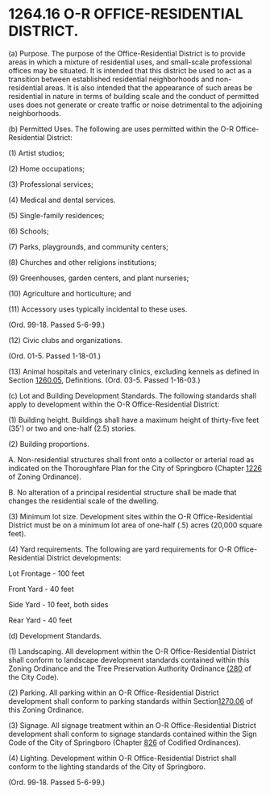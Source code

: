 1264.16 O-R OFFICE-RESIDENTIAL DISTRICT.
========================================

​(a) Purpose. The purpose of the Office-Residential District is to
provide areas in which a mixture of residential uses, and small-scale
professional offices may be situated. It is intended that this district
be used to act as a transition between established residential
neighborhoods and non-residential areas. It is also intended that the
appearance of such areas be residential in nature in terms of building
scale and the conduct of permitted uses does not generate or create
traffic or noise detrimental to the adjoining neighborhoods.

​(b) Permitted Uses. The following are uses permitted within the O-R
Office- Residential District:

​(1) Artist studios;

​(2) Home occupations;

​(3) Professional services;

​(4) Medical and dental services.

​(5) Single-family residences;

​(6) Schools;

​(7) Parks, playgrounds, and community centers;

​(8) Churches and other religions institutions;

​(9) Greenhouses, garden centers, and plant nurseries;

​(10) Agriculture and horticulture; and

​(11) Accessory uses typically incidental to these uses.

(Ord. 99-18. Passed 5-6-99.)

​(12) Civic clubs and organizations.

(Ord. 01-5. Passed 1-18-01.)

​(13) Animal hospitals and veterinary clinics, excluding kennels as
defined in Section [1260.05](4c942bd2.html), Definitions. (Ord. 03-5.
Passed 1-16-03.)

​(c) Lot and Building Development Standards. The following standards
shall apply to development within the O-R Office-Residential District:

​(1) Building height. Buildings shall have a maximum height of
thirty-five feet (35') or two and one-half (2.5) stories.

​(2) Building proportions.

A. Non-residential structures shall front onto a collector or arterial
road as indicated on the Thoroughfare Plan for the City of Springboro
(Chapter [1226](477ad6ae.html) of Zoning Ordinance).

B. No alteration of a principal residential structure shall be made that
changes the residential scale of the dwelling.

​(3) Minimum lot size. Development sites within the O-R
Office-Residential District must be on a minimum lot area of one-half
(.5) acres (20,000 square feet).

​(4) Yard requirements. The following are yard requirements for O-R
Office-Residential District developments:

Lot Frontage - 100 feet

Front Yard - 40 feet

Side Yard - 10 feet, both sides

Rear Yard - 40 feet

​(d) Development Standards.

​(1) Landscaping. All development within the O-R Office-Residential
District shall conform to landscape development standards contained
within this Zoning Ordinance and the Tree Preservation Authority
Ordinance [(280](190dab57.html) of the City Code).

​(2) Parking. All parking within an O-R Office-Residential District
development shall conform to parking standards within
Section[1270.06](50e9959d.html) of this Zoning Ordinance.

​(3) Signage. All signage treatment within an O-R Office-Residential
District development shall conform to signage standards contained within
the Sign Code of the City of Springboro (Chapter [826](39f755a4.html) of
Codified Ordinances).

​(4) Lighting. Development within O-R Office-Residential District shall
conform to the lighting standards of the City of Springboro.

(Ord. 99-18. Passed 5-6-99.)
